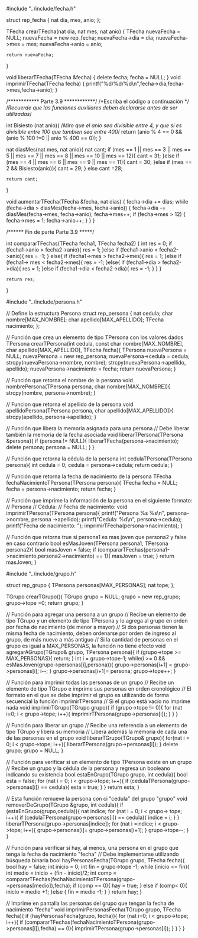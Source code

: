 #include "../include/fecha.h"

struct rep_fecha {
    nat dia, mes, anio;
};

TFecha crearTFecha(nat dia, nat mes, nat anio) {
    TFecha nuevaFecha = NULL;
    nuevaFecha = new rep_fecha;
    nuevaFecha->dia = dia;
    nuevaFecha->mes = mes;
    nuevaFecha->anio = anio;

    return nuevaFecha;
}

void liberarTFecha(TFecha &fecha) {
    delete fecha;
    fecha = NULL;
}
void imprimirTFecha(TFecha fecha) {
    printf("%d/%d/%d\n",fecha->dia,fecha->mes,fecha->anio);
}

/************ Parte 3.9 ************/
/*Escriba el código a continuación */
/*Recuerde que las funciones auxiliares
  deben declararse antes de ser utilizadas*/

int Bisiesto (nat anio){
    /*Miro que el anio sea divisible entre 4,
    y que si es divisible entre 100 que tambien sea entre 400*/
    return (anio % 4 == 0 && (anio % 100 !=0 || anio % 400 == 0));
}

nat diasMes(nat mes, nat anio){
    nat cant;
    if (mes == 1 || mes == 3 || mes == 5 || mes == 7 || mes == 8 || mes == 10 || mes == 12){
        cant = 31;
    }else if (mes == 4 || mes == 6 || mes == 9 || mes == 11){
        cant = 30;
    }else if (mes == 2 && Bisiesto(anio)){
        cant = 29;
    } else cant =28;

    return cant;
}

void aumentarTFecha(TFecha &fecha, nat dias) {
    fecha->dia += dias;
    while (fecha->dia > diasMes(fecha->mes, fecha->anio)) {
        fecha->dia -= diasMes(fecha->mes, fecha->anio);
        fecha->mes++;
        if (fecha->mes > 12) {
            fecha->mes = 1;
            fecha->anio++;
            }
            }
}

/****** Fin de parte Parte 3.9 *****/

int compararTFechas(TFecha fecha1, TFecha fecha2) {
    int res = 0;
    if (fecha1->anio > fecha2->anio){
        res = 1;
    }else if (fecha1->anio < fecha2->anio){
        res = -1;
    } else{
        if (fecha1->mes > fecha2->mes){
            res = 1;
            }else if (fecha1-> mes < fecha2->mes){
                res = -1;
                }else{
                    if (fecha1->dia > fecha2->dia){
                        res = 1;
                        }else if (fecha1->dia < fecha2->dia){
                            res = -1;
                        }
                }
    }

    return res;
}







#include "../include/persona.h"

// Define la estructura Persona
struct rep_persona {
    nat cedula;
    char nombre[MAX_NOMBRE];
    char apellido[MAX_APELLIDO];
    TFecha nacimiento;
};

// Función que crea un elemento de tipo TPersona con los valores dados
TPersona crearTPersona(int cedula, const char nombre[MAX_NOMBRE], char apellido[MAX_APELLIDO], TFecha fecha){
    TPersona nuevaPersona = NULL;
    nuevaPersona = new rep_persona;
    nuevaPersona->cedula = cedula;
    strcpy(nuevaPersona->nombre, nombre);
    strcpy(nuevaPersona->apellido, apellido);
    nuevaPersona->nacimiento = fecha;
    return nuevaPersona;
}

// Función que retorna el nombre de la persona
void nombrePersona(TPersona persona, char nombre[MAX_NOMBRE]){
    strcpy(nombre, persona->nombre);
}

// Funcion que retorna el apellido de la persona
void apellidoPersona(TPersona persona, char apellido[MAX_APELLIDO]){
    strcpy(apellido, persona->apellido);
}

// Función que libera la memoria asignada para una persona
// Debe liberar también la memoria de la fecha asociada
void liberarTPersona(TPersona &persona){
    if (persona != NULL){
        liberarTFecha(persona->nacimiento);
    delete persona;
    persona = NULL;
}
}

// Función que retorna la cédula de la persona
int cedulaTPersona(TPersona persona){
    int cedula = 0;
	cedula = persona->cedula;
	return cedula;
}

// Función que retorna la fecha de nacimiento de la persona
TFecha fechaNacimientoTPersona(TPersona persona){
    TFecha fecha = NULL;
    fecha = persona->nacimiento;
	return fecha;
}

// Función que imprime la información de la persona en el siguiente formato:
// Persona <nombre> <apellido>
// Cédula: <cedula>
// Fecha de nacimiento: <fecha>
void imprimirTPersona(TPersona persona){
    printf("Persona %s %s\n", persona->nombre, persona ->apellido);
    printf("Cedula: %d\n", persona->cedula);
    printf("Fecha de nacimiento: ");
    imprimirTFecha(persona->nacimiento);
}

// Función que retorna true si persona1 es mas joven que persona2 y false en caso contrario
bool esMasJoven(TPersona persona1, TPersona persona2){
    bool masJoven = false;
	if (compararTFechas(persona1->nacimiento,persona2->nacimiento) == 1){
        masJoven = true;
    }
	return masJoven;
}


#include "../include/grupo.h"

struct rep_grupo {
    TPersona personas[MAX_PERSONAS];
    nat tope;
};

TGrupo crearTGrupo(){
    TGrupo grupo = NULL;
    grupo = new rep_grupo;
    grupo->tope =0; 
    return grupo;
}

// Función para agregar una persona a un grupo
// Recibe un elemento de tipo TGrupo y un elemento de tipo TPersona y lo agrega al grupo en orden por fecha de nacimiento (de menor a mayor)
// Si dos personas tienen la misma fecha de nacimiento, deben ordenarse por orden de ingreso al grupo, de más nuevo a más antiguo
// Si la cantidad de personas en el grupo es igual a MAX_PERSONAS, la función no tiene efecto
void agregarAGrupo(TGrupo& grupo, TPersona persona){
    if (grupo->tope >= MAX_PERSONAS){
        return;
        }
        int i = grupo->tope-1;
        while(i >= 0 && esMasJoven(grupo->personas[i],persona)){
            grupo->personas[i+1] = grupo->personas[i];
            i--;
        }
        grupo->personas[i+1]= persona;
        grupo->tope++;
}

// Función para imprimir todas las personas de un grupo
// Recibe un elemento de tipo TGrupo e imprime sus personas en orden cronológico
// El formato en el que se debe imprimir el grupo es utilizando de forma secuencial la función imprimirTPersona
// Si el grupo está vacío no imprime nada
void imprimirTGrupo(TGrupo grupo){
    if (grupo->tope != 0){
        for (nat i=0; i < grupo->tope; i++){
            imprimirTPersona(grupo->personas[i]);
        }
    }
}

// Función para liberar un grupo
// Recibe una referencia a un elemento de tipo TGrupo y libera su memoria
// Libera además la memoria de cada una de las personas en el grupo
void liberarTGrupo(TGrupo& grupo){
    for(nat i = 0; i < grupo->tope; i++){
        liberarTPersona(grupo->personas[i]);
    }
    delete grupo;
    grupo = NULL;
}


// Función para verificar si un elemento de tipo TPersona existe en un grupo
// Recibe un grupo y la cédula de la persona y regresa un booleano indicando su existencia
bool estaEnGrupo(TGrupo grupo, int cedula){
    bool esta = false;
    for (nat i = 0; i < grupo->tope; i++){
        if (cedulaTPersona(grupo->personas[i]) == cedula){
        esta = true;
        }
    }
	return esta;
}

// Esta función remueve la persona con ci "cedula" del grupo "grupo"
void removerDeGrupo(TGrupo &grupo, int cedula){
    if (estaEnGrupo(grupo,cedula)){
        nat indice;
        for (nat i = 0; i < grupo-> tope; i++){
            if (cedulaTPersona(grupo->personas[i]) == cedula){
               indice = i;
            }
        }
        liberarTPersona(grupo->personas[indice]);
        for (nat i =indice; i < grupo->tope; i++){
            grupo->personas[i]= grupo->personas[i+1];
        }
        grupo->tope--;
    }  
}

// Función para verificar si hay, al menos, una persona en el grupo que tenga la fecha de nacimiento "fecha"
// Debe implementarse utilizando búsqueda binaria
bool hayPersonasFecha(TGrupo grupo, TFecha fecha){
    bool hay = false;
    int inicio = 0;
    int fin = grupo->tope -1;
    while (inicio <= fin){
        int medio = inicio + (fin - inicio)/2;
        int comp = compararTFechas(fechaNacimientoTPersona(grupo->personas[medio]),fecha);
        if (comp == 0){
            hay = true;
        } else if (comp< 0){
            inicio = medio +1;
        }else {
            fin = medio -1;
        }
    }
    return hay;
}

// Imprime en pantalla las personas del grupo que tengan la fecha de nacimiento "fecha" 
void imprimirPersonasFecha(TGrupo grupo, TFecha fecha){
    if (hayPersonasFecha(grupo, fecha)){
        for (nat i=0; i < grupo->tope; i++){
            if (compararTFechas(fechaNacimientoTPersona(grupo->personas[i]),fecha) == 0){
               imprimirTPersona(grupo->personas[i]);
            }
        }
    }
}
